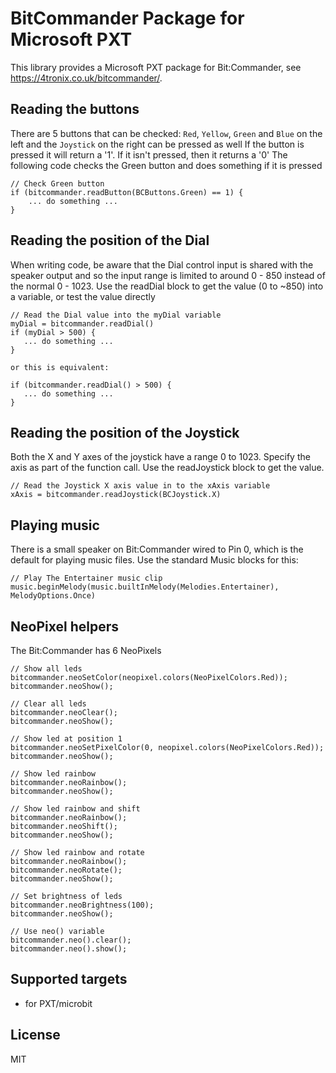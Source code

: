 # BitCommander Package for Microsoft PXT

This library provides a Microsoft PXT package for Bit:Commander, see
https://4tronix.co.uk/bitcommander/.

## Reading the buttons

There are 5 buttons that can be checked: `Red`, `Yellow`, `Green` and `Blue` on the left and the `Joystick` on the right can be pressed as well
If the button is pressed it will return a '1'. If it isn't pressed, then it returns a '0'
The following code checks the Green button and does something if it is pressed

```
// Check Green button
if (bitcommander.readButton(BCButtons.Green) == 1) {
    ... do something ...
}
```

## Reading the position of the Dial

When writing code, be aware that the Dial control input is shared with the speaker output and so the input range is limited to around 0 - 850 instead of the normal 0 - 1023. 
Use the readDial block to get the value (0 to ~850) into a variable, or test the value directly

```
// Read the Dial value into the myDial variable
myDial = bitcommander.readDial()
if (myDial > 500) {
   ... do something ...
}

or this is equivalent:

if (bitcommander.readDial() > 500) {
   ... do something ...
}
```

## Reading the position of the Joystick

Both the X and Y axes of the joystick have a range 0 to 1023. Specify the axis as part of the function call.
Use the readJoystick block to get the value.

```
// Read the Joystick X axis value in to the xAxis variable
xAxis = bitcommander.readJoystick(BCJoystick.X)
```

## Playing music

There is a small speaker on Bit:Commander wired to Pin 0, which is the default for playing music files. Use the standard Music blocks for this:

```blocks
// Play The Entertainer music clip
music.beginMelody(music.builtInMelody(Melodies.Entertainer), MelodyOptions.Once)
```



## NeoPixel helpers

The Bit:Commander has 6 NeoPixels

```blocks
// Show all leds
bitcommander.neoSetColor(neopixel.colors(NeoPixelColors.Red));
bitcommander.neoShow();

// Clear all leds
bitcommander.neoClear();
bitcommander.neoShow();

// Show led at position 1
bitcommander.neoSetPixelColor(0, neopixel.colors(NeoPixelColors.Red));
bitcommander.neoShow();

// Show led rainbow
bitcommander.neoRainbow();
bitcommander.neoShow();

// Show led rainbow and shift
bitcommander.neoRainbow();
bitcommander.neoShift();
bitcommander.neoShow();

// Show led rainbow and rotate
bitcommander.neoRainbow();
bitcommander.neoRotate();
bitcommander.neoShow();

// Set brightness of leds
bitcommander.neoBrightness(100);
bitcommander.neoShow();

// Use neo() variable
bitcommander.neo().clear();
bitcommander.neo().show();
```

## Supported targets

* for PXT/microbit

## License
MIT
